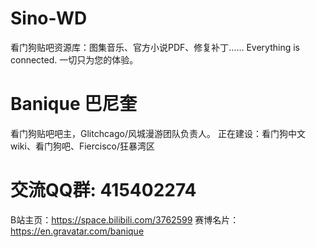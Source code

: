 # Sino-WD
看门狗贴吧资源库：图集音乐、官方小说PDF、修复补丁……
 Everything is connected. 一切只为您的体验。
# Banique 巴尼奎
看门狗贴吧吧主，Glitchcago/风城漫游团队负责人。
 正在建设：看门狗中文wiki、看门狗吧、Fiercisco/狂暴湾区
# 交流QQ群: 415402274
B站主页：https://space.bilibili.com/3762599
   赛博名片：https://en.gravatar.com/banique

